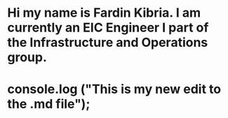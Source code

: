 # Hi my name is Fardin Kibria. I am currently an EIC Engineer I part of the Infrastructure and Operations group.

# console.log ("This is my new edit to the .md file");